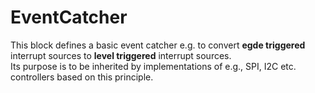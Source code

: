 # EventCatcher
This block defines a basic event catcher e.g. to convert **egde triggered** interrupt sources 
to **level triggered** interrupt sources.	
Its purpose is to be inherited by implementations of e.g., SPI, I2C etc. controllers based on this principle.

